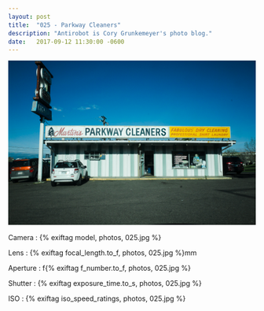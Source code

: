 ```yaml
---
layout: post
title:  "025 - Parkway Cleaners"
description: "Antirobot is Cory Grunkemeyer's photo blog."
date:   2017-09-12 11:30:00 -0600
---
```


![025 - Parkway Cleaners](/photos/025.jpg)

Camera
: {% exiftag model, photos, 025.jpg %}

Lens
: {% exiftag focal_length.to_f, photos, 025.jpg %}mm

Aperture
: f{% exiftag f_number.to_f, photos, 025.jpg %}

Shutter
: {% exiftag exposure_time.to_s, photos, 025.jpg %}

ISO
: {% exiftag iso_speed_ratings, photos, 025.jpg %}
